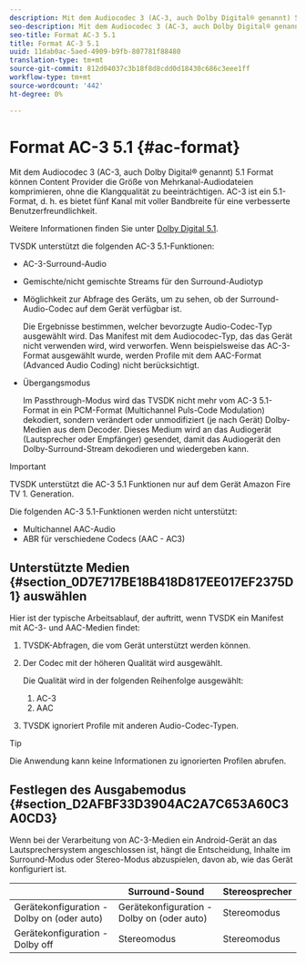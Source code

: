 ```yaml
---
description: Mit dem Audiocodec 3 (AC-3, auch Dolby Digital® genannt) 5.1 Format können Content Provider die Größe von Mehrkanal-Audiodateien komprimieren, ohne die Klangqualität zu beeinträchtigen. AC-3 ist ein 5.1-Format, d. h. es bietet fünf Kanal mit voller Bandbreite für eine verbesserte Benutzerfreundlichkeit.
seo-description: Mit dem Audiocodec 3 (AC-3, auch Dolby Digital® genannt) 5.1 Format können Content Provider die Größe von Mehrkanal-Audiodateien komprimieren, ohne die Klangqualität zu beeinträchtigen. AC-3 ist ein 5.1-Format, d. h. es bietet fünf Kanal mit voller Bandbreite für eine verbesserte Benutzerfreundlichkeit.
seo-title: Format AC-3 5.1
title: Format AC-3 5.1
uuid: 11dab0ac-5aed-4909-b9fb-807781f88480
translation-type: tm+mt
source-git-commit: 812d04037c3b18f8d8cdd0d18430c686c3eee1ff
workflow-type: tm+mt
source-wordcount: '442'
ht-degree: 0%

---
```



# Format AC-3 5.1 {#ac-format}

Mit dem Audiocodec 3 (AC-3, auch Dolby Digital® genannt) 5.1 Format können Content Provider die Größe von Mehrkanal-Audiodateien komprimieren, ohne die Klangqualität zu beeinträchtigen. AC-3 ist ein 5.1-Format, d. h. es bietet fünf Kanal mit voller Bandbreite für eine verbesserte Benutzerfreundlichkeit.

Weitere Informationen finden Sie unter [Dolby Digital 5.1](https://www.dolby.com/us/en/technologies/dolby-digital.html).

TVSDK unterstützt die folgenden AC-3 5.1-Funktionen:

* AC-3-Surround-Audio
* Gemischte/nicht gemischte Streams für den Surround-Audiotyp
* Möglichkeit zur Abfrage des Geräts, um zu sehen, ob der Surround-Audio-Codec auf dem Gerät verfügbar ist.

   Die Ergebnisse bestimmen, welcher bevorzugte Audio-Codec-Typ ausgewählt wird. Das Manifest mit dem Audiocodec-Typ, das das Gerät nicht verwenden wird, wird verworfen. Wenn beispielsweise das AC-3-Format ausgewählt wurde, werden Profile mit dem AAC-Format (Advanced Audio Coding) nicht berücksichtigt.
* Übergangsmodus

   Im Passthrough-Modus wird das TVSDK nicht mehr vom AC-3 5.1-Format in ein PCM-Format (Multichannel Puls-Code Modulation) dekodiert, sondern verändert oder unmodifiziert (je nach Gerät) Dolby-Medien aus dem Decoder. Dieses Medium wird an das Audiogerät (Lautsprecher oder Empfänger) gesendet, damit das Audiogerät den Dolby-Surround-Stream dekodieren und wiedergeben kann.

>[!IMPORTANT]
>
>TVSDK unterstützt die AC-3 5.1 Funktionen nur auf dem Gerät Amazon Fire TV 1. Generation.

Die folgenden AC-3 5.1-Funktionen werden nicht unterstützt:

* Multichannel AAC-Audio
* ABR für verschiedene Codecs (AAC - AC3)

## Unterstützte Medien {#section_0D7E717BE18B418D817EE017EF2375D1} auswählen

Hier ist der typische Arbeitsablauf, der auftritt, wenn TVSDK ein Manifest mit AC-3- und AAC-Medien findet:

1. TVSDK-Abfragen, die vom Gerät unterstützt werden können.
1. Der Codec mit der höheren Qualität wird ausgewählt.

   Die Qualität wird in der folgenden Reihenfolge ausgewählt:

   1. AC-3
   1. AAC

1. TVSDK ignoriert Profile mit anderen Audio-Codec-Typen.

>[!TIP]
>
>Die Anwendung kann keine Informationen zu ignorierten Profilen abrufen.

## Festlegen des Ausgabemodus {#section_D2AFBF33D3904AC2A7C653A60C3A0CD3}

Wenn bei der Verarbeitung von AC-3-Medien ein Android-Gerät an das Lautsprechersystem angeschlossen ist, hängt die Entscheidung, Inhalte im Surround-Modus oder Stereo-Modus abzuspielen, davon ab, wie das Gerät konfiguriert ist.

|  | Surround-Sound | Stereosprecher |
|---|---|---|
| Gerätekonfiguration - Dolby on (oder auto) | Gerätekonfiguration - Dolby on (oder auto) | Stereomodus |
| Gerätekonfiguration - Dolby off | Stereomodus | Stereomodus |

